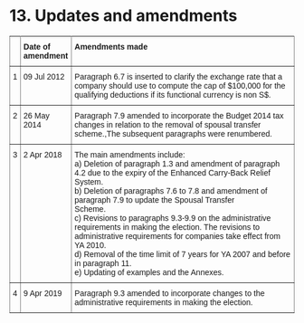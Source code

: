 # 13. Updates and amendments

<style type="text/css">
.tg  {border-collapse:collapse;border-spacing:0;}
.tg td{font-family:Arial, sans-serif;font-size:14px;padding:10px 5px;border-style:solid;border-width:1px;overflow:hidden;word-break:normal;border-color:black;}
.tg th{font-family:Arial, sans-serif;font-size:14px;font-weight:normal;padding:10px 5px;border-style:solid;border-width:1px;overflow:hidden;word-break:normal;border-color:black;}
.tg .tg-0pky{border-color:inherit;text-align:left;vertical-align:top}
.tg .tg-fymr{font-weight:bold;border-color:inherit;text-align:left;vertical-align:top}
</style>
<table class="tg">
  <tr>
    <th class="tg-0pky"></th>
    <th class="tg-fymr">Date of<br>amendment</th>
    <th class="tg-fymr">Amendments made</th>
  </tr>
  <tr>
    <td class="tg-0pky">1</td>
    <td class="tg-0pky">09 Jul 2012</td>
    <td class="tg-0pky">Paragraph 6.7 is inserted to clarify the exchange rate that a company should use to compute the cap of $100,000 for the qualifying deductions if its functional currency is non S$.</td>
  </tr>
  <tr>
    <td class="tg-0pky">2</td>
    <td class="tg-0pky">26 May 2014</td>
    <td class="tg-0pky">Paragraph 7.9 amended to incorporate the Budget 2014 tax changes in relation to the removal of spousal transfer scheme.,The subsequent paragraphs were renumbered.</td>
  </tr>
  <tr>
    <td class="tg-0pky">3</td>
    <td class="tg-0pky">2 Apr 2018</td>
    <td class="tg-0pky">The main amendments include:<br>a) Deletion of paragraph 1.3 and amendment of paragraph 4.2 due to the expiry of the Enhanced Carry-Back Relief System.<br>b) Deletion of paragraphs 7.6 to 7.8 and amendment of paragraph 7.9 to update the Spousal Transfer<br>Scheme.<br>c) Revisions to paragraphs 9.3-9.9 on the administrative requirements in making the election. The revisions to administrative requirements for companies take effect from YA 2010.<br>d) Removal of the time limit of 7 years for YA 2007 and before in paragraph 11.<br>e) Updating of examples and the Annexes.</td>
  </tr>
  <tr>
    <td class="tg-0pky">4</td>
    <td class="tg-0pky">9 Apr 2019</td>
    <td class="tg-0pky">Paragraph 9.3 amended to incorporate changes to the administrative requirements in making the election.</td>
  </tr>
</table>
